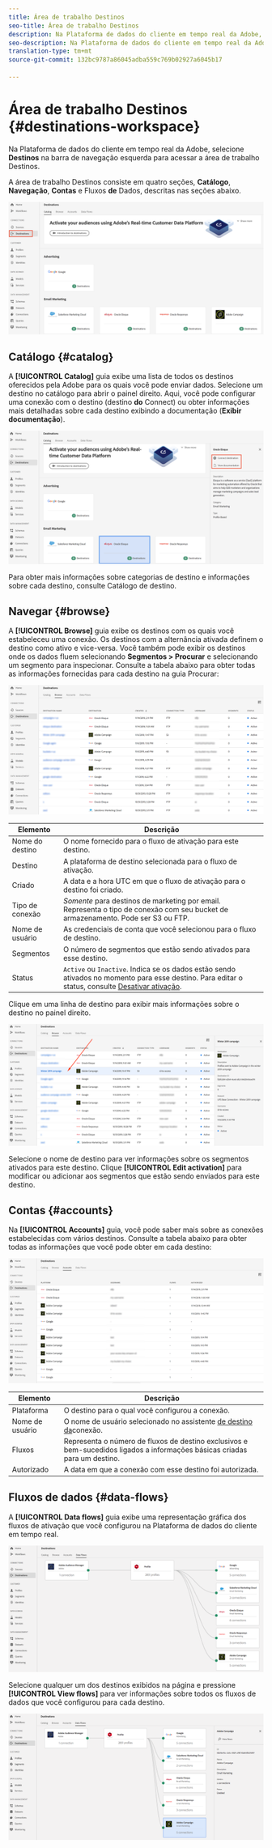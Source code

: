 ```yaml
---
title: Área de trabalho Destinos
seo-title: Área de trabalho Destinos
description: Na Plataforma de dados do cliente em tempo real da Adobe, selecione Destinos na barra de navegação esquerda para acessar a área de trabalho de destinos.
seo-description: Na Plataforma de dados do cliente em tempo real da Adobe, selecione Destinos na barra de navegação esquerda para acessar a área de trabalho de destinos.
translation-type: tm+mt
source-git-commit: 132bc9787a86045adba559c769b02927a6045b17

---
```



# Área de trabalho Destinos {#destinations-workspace}

Na Plataforma de dados do cliente em tempo real da Adobe, selecione **Destinos** na barra de navegação esquerda para acessar a área de trabalho Destinos.

A área de trabalho Destinos consiste em quatro seções, **Catálogo**, **Navegação**, **Contas** e Fluxos **de** Dados, descritas nas seções abaixo.

![Destinos-visão geral](/help/rtcdp/destinations/assets/destinations-overview.png)

## Catálogo {#catalog}

A **[!UICONTROL Catalog]** guia exibe uma lista de todos os destinos oferecidos pela Adobe para os quais você pode enviar dados. Selecione um destino no catálogo para abrir o painel direito. Aqui, você pode configurar uma conexão com o destino (destino **do** Connect) ou obter informações mais detalhadas sobre cada destino exibindo a documentação (**Exibir documentação**).

![Opções de catálogo de destino](/help/rtcdp/destinations/assets/destination-ui-catalog-options.png)

Para obter mais informações sobre categorias de destino e informações sobre cada destino, consulte Catálogo [](/help/rtcdp/destinations/destinations-catalog.md)de destino.

## Navegar {#browse}

A **[!UICONTROL Browse]** guia exibe os destinos com os quais você estabeleceu uma conexão. Os destinos com a alternância ativada definem o destino como ativo e vice-versa. Você também pode exibir os destinos onde os dados fluem selecionando **Segmentos > Procurar** e selecionando um segmento para inspecionar. Consulte a tabela abaixo para obter todas as informações fornecidas para cada destino na guia Procurar:

![Guia Procurar](/help/rtcdp/destinations/assets/browse-tab.png)

| Elemento | Descrição |
---------|----------
| Nome do destino | O nome fornecido para o fluxo de ativação para este destino. |
| Destino | A plataforma de destino selecionada para o fluxo de ativação. |
| Criado | A data e a hora UTC em que o fluxo de ativação para o destino foi criado. |
| Tipo de conexão | *Somente* para destinos de marketing por email. Representa o tipo de conexão com seu bucket de armazenamento. Pode ser S3 ou FTP. |
| Nome de usuário | As credenciais de conta que você selecionou para o fluxo de destino. |
| Segmentos | O número de segmentos que estão sendo ativados para esse destino. |
| Status | `Active` ou `Inactive`. Indica se os dados estão sendo ativados no momento para esse destino. Para editar o status, consulte [Desativar ativação](/help/rtcdp/destinations/activate-destinations.md#disable-activation). |

Clique em uma linha de destino para exibir mais informações sobre o destino no painel direito.

![Clique na linha de destino](/help/rtcdp/destinations/assets/click-destination-row.png)

Selecione o nome de destino para ver informações sobre os segmentos ativados para este destino. Clique **[!UICONTROL Edit activation]** para modificar ou adicionar aos segmentos que estão sendo enviados para este destino.

## Contas {#accounts}

Na **[!UICONTROL Accounts]** guia, você pode saber mais sobre as conexões estabelecidas com vários destinos. Consulte a tabela abaixo para obter todas as informações que você pode obter em cada destino:

![Guia Contas](/help/rtcdp/destinations/assets/accounts-tab.png)

| Elemento | Descrição |
---------|----------
| Plataforma | O destino para o qual você configurou a conexão. |
| Nome de usuário | O nome de usuário selecionado no assistente [de destino da](/help/rtcdp/destinations/email-marketing-destinations.md#connect-destination)conexão. |
| Fluxos | Representa o número de fluxos de destino exclusivos e bem-sucedidos ligados a informações básicas criadas para um destino. |
| Autorizado | A data em que a conexão com esse destino foi autorizada. |

## Fluxos de dados {#data-flows}

A **[!UICONTROL Data flows]** guia exibe uma representação gráfica dos fluxos de ativação que você configurou na Plataforma de dados do cliente em tempo real.

![Data-flows1](/help/rtcdp/destinations/assets/data-flows1.png)

Selecione qualquer um dos destinos exibidos na página e pressione **[!UICONTROL View flows]** para ver informações sobre todos os fluxos de dados que você configurou para cada destino.

![Data-flows2](/help/rtcdp/destinations/assets/data-flows2.png)